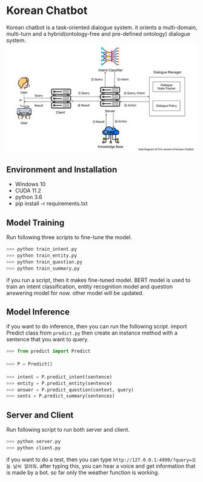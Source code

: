 # Korean Chatbot
Korean chatbot is a task-oriented dialogue system. it orients a multi-domain, multi-turn and a hybrid(ontology-free and pre-defined ontology) dialogue system.
![Goal Diagram](./docs/goal_diagram.png)

## Environment and Installation
- Windows 10
- CUDA 11.2
- python 3.6
- pip install -r requirements.txt

## Model Training
Run following three scripts to fine-tune the model.
``` python
>>> python train_intent.py
>>> python train_entity.py
>>> python train_question.py
>>> python train_summary.py
```
if you run a script, then it makes fine-tuned model. BERT model is used to train an intent classification, entity recognition model and question answering model for now. other model will be updated.

## Model Inference
if you want to do inference, then you can run the following script. import Predict class from `predict.py` then create an instance method with a sentence that you want to query.
``` python
>>> from predict import Predict
    
>>> P = Predict()
    
>>> intent = P.predict_intent(sentence)
>>> entity = P.predict_entity(sentence)
>>> answer = P.predict_question(context, query)
>>> sents = P.predict_summary(sentences)
```

## Server and Client
Run following script to run both server and client. 
``` python
>>> python server.py
>>> python client.py
```
if you want to do a test, then you can type `http://127.0.0.1:4999/?query=오늘 날씨 알려줘`. after typing this, you can hear a voice and get information that is made by a bot. so far only the weather function is working.
